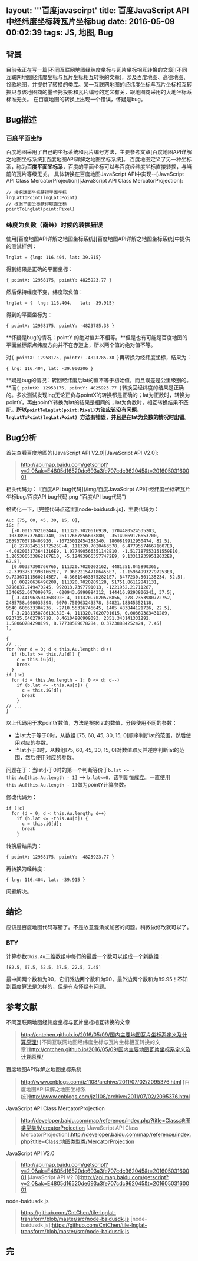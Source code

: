 layout: '''百度javascirpt'
title: 百度JavaScript API中经纬度坐标转瓦片坐标bug
date: 2016-05-09 00:02:39
tags: JS, 地图, Bug
---

## 背景
目前我正在写一篇[不同互联网地图经纬度坐标与瓦片坐标相互转换的文章][不同互联网地图经纬度坐标与瓦片坐标相互转换的文章]，涉及百度地图、高德地图、谷歌地图，并提供了转换的类库。某一互联网地图的经纬度坐标与瓦片坐标相互转换只与该地图商的墨卡托投影和瓦片编号的定义有关，跟地图商采用的大地坐标系标准无关。
在百度地图的转换上出现一个错误，怀疑是bug。

## Bug描述
### 百度平面坐标
百度地图采用了自己的坐标系统和瓦片编号方法，主要参考文章[百度地图API详解之地图坐标系统][百度地图API详解之地图坐标系统]。
百度地图定义了另一种坐标系，称为**百度平面坐标系**，百度的平面坐标可以与百度经纬度坐标直接转换，与当前的瓦片等级无关。
具体转换在百度地图JavaScript API中实现--[JavaScript API Class MercatorProjection][JavaScript API Class MercatorProjection]:
```
// 根据球面坐标获得平面坐标
lngLatToPoint(lngLat:Point) 
// 根据平面坐标获得球面坐标
pointToLngLat(point:Pixel)
```

### 纬度为负数（南纬）时候的转换错误
使用[百度地图API详解之地图坐标系统][百度地图API详解之地图坐标系统]中提供的测试样例：
```
lnglat = {lng: 116.404, lat: 39.915}
```
得到结果是正确的平面坐标：
```
{ pointX: 12958175, pointY: 4825923.77 }
```
然后保持经度不变，纬度取负值：
```
lnglat = {  lng: 116.404,   lat: -39.915}
```
得到的平面坐标为：
```
{ pointX: 12958175, pointY: -4823785.38 }
```
**怀疑是bug的情况：pointY 的绝对值并不相等。**但是也有可能是百度地图的平面坐标原点纬度方向并不在赤道上，所以两个值的绝对值不等。

对`{ pointX: 12958175, pointY: -4823785.38 }`再转换为经纬度坐标，结果为：
```
{ lng: 116.404, lat: -39.900206 }
```
**疑是bug的情况：转回经纬度后lat的值不等于初始值，而且误差是公里级别的。**而`{ pointX: 12958175, pointY: 4825923.77 }`转换回经纬度的结果是正确的。多次测试发现lng无论正负与pointX的转换都是正确的；lat为正数时，转换为pointY，再由pointY转换为lat的结果是相同的；lat为负数时，相互转换结果不匹配。**所以`pointToLngLat(point:Pixel)`方法应该没有问题，`lngLatToPoint(lngLat:Point) `方法有错误，并且是在lat为负数的情况时出错**。

## Bug分析
首先查看百度地图的[JavaScript API V2.0][JavaScript API V2.0]:
> http://api.map.baidu.com/getscript?v=2.0&ak=E4805d16520de693a3fe707cdc962045&t=20160503160001

相关代码为：
![百度API bug代码](/img/百度JavaScirpt API中经纬度坐标转瓦片坐标bug/百度API bug代码.png "百度API bug代码")

格式化一下，[完整代码点这里][node-baidusdk.js]，主要代码为：
```
Au: [75, 60, 45, 30, 15, 0],
iG: [
  [-0.0015702102444, 111320.7020616939, 1704480524535203, -10338987376042340, 26112667856603880, -35149669176653700, 26595700718403920, -10725012454188240, 1800819912950474, 82.5],
  [8.277824516172526E-4, 111320.7020463578, 6.477955746671607E8, -4.082003173641316E9, 1.077490566351142E10, -1.517187553151559E10, 1.205306533862167E10, -5.124939663577472E9, 9.133119359512032E8, 67.5],
  [0.00337398766765, 111320.7020202162, 4481351.045890365, -2.339375119931662E7, 7.968221547186455E7, -1.159649932797253E8, 9.723671115602145E7, -4.366194633752821E7, 8477230.501135234, 52.5],
  [0.00220636496208, 111320.7020209128, 51751.86112841131, 3796837.749470245, 992013.7397791013, -1221952.21711287, 1340652.697009075, -620943.6990984312, 144416.9293806241, 37.5],
  [-3.441963504368392E-4, 111320.7020576856, 278.2353980772752, 2485758.690035394, 6070.750963243378, 54821.18345352118, 9540.606633304236, -2710.55326746645, 1405.483844121726, 22.5],
  [-3.218135878613132E-4, 111320.7020701615, 0.00369383431289, 823725.6402795718, 0.46104986909093, 2351.343141331292, 1.58060784298199, 8.77738589078284, 0.37238884252424, 7.45]
],

{
// ...
for (var d = 0; d < this.Au.length; d++)
  if (b.lat >= this.Au[d]) {
    c = this.iG[d];
    break
  }
if (!c)
  for (d = this.Au.length - 1; 0 <= d; d--)
    if (b.lat <= -this.Au[d]) {
      c = this.iG[d];
      break
    }
// ...
}
```

以上代码用于求pointY数值，方法是根据lat的数值，分段使用不同的参数：
* 当lat大于等于0时，从数组 [75, 60, 45, 30, 15, 0]顺序判断lat的范围，然后使用对应的参数。
* 当lat小于0时，从数组[75, 60, 45, 30, 15, 0]对数值取反并逆序判断lat的范围，然后使用对应的参数。

问题在于：当lat小于0时的第一个判断等价于`b.lat <= -this.Au[this.Au.length - 1]` --> `b.lat<=0`，该判断恒成立。一直使用`this.Au[this.Au.length - 1]`做为pointY计算参数。

修改代码为：
```
if (!c)
  for (d = 0; d < this.Au.length; d++)
    if (b.lat <= -this.Au[d]) {
      c = this.iG[d];
      break
    }
```
转换后结果为：
```
{ pointX: 12958175, pointY: -4825923.77 }
```
再转换为经纬度：
```
{ lng: 116.404, lat: -39.915 }
```
问题解决。

## 结论
应该是百度地图代码写错了。不是故意混淆或加密的问题。稍微做修改就可以了。

### BTY
计算参数`this.Au`二维数组中每行的最后一个数可以组成一个新数组：
```
[82.5, 67.5, 52.5, 37.5, 22.5, 7.45]
```
最中间两个数和为90，它们外边两个数和为90，最外边两个数和为89.95！不知到百度算法是怎样的，但是有点怀疑有问题。

## 参考文献
不同互联网地图经纬度坐标与瓦片坐标相互转换的文章
>http://cntchen.github.io/2016/05/09/国内主要地图瓦片坐标系定义及计算原理/
[不同互联网地图经纬度坐标与瓦片坐标相互转换的文章]:http://cntchen.github.io/2016/05/09/国内主要地图瓦片坐标系定义及计算原理/

百度地图API详解之地图坐标系统
>http://www.cnblogs.com/jz1108/archive/2011/07/02/2095376.html
[百度地图API详解之地图坐标系统]:http://www.cnblogs.com/jz1108/archive/2011/07/02/2095376.html

JavaScript API Class MercatorProjection
>http://developer.baidu.com/map/reference/index.php?title=Class:地图类型类/MercatorProjection
[JavaScript API Class MercatorProjection]:http://developer.baidu.com/map/reference/index.php?title=Class:地图类型类/MercatorProjection

JavaScript API V2.0
>http://api.map.baidu.com/getscript?v=2.0&ak=E4805d16520de693a3fe707cdc962045&t=20160503160001
[JavaScript API V2.0]:http://api.map.baidu.com/getscript?v=2.0&ak=E4805d16520de693a3fe707cdc962045&t=20160503160001

node-baidusdk.js
>https://github.com/CntChen/tile-lnglat-transform/blob/master/src/node-baidusdk.js
[node-baidusdk.js]:https://github.com/CntChen/tile-lnglat-transform/blob/master/src/node-baidusdk.js

## 完


